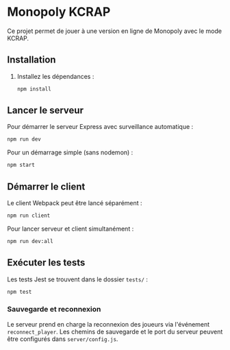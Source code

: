 # Monopoly KCRAP

Ce projet permet de jouer à une version en ligne de Monopoly avec le mode KCRAP.

## Installation

1. Installez les dépendances :
   ```bash
   npm install
   ```

## Lancer le serveur

Pour démarrer le serveur Express avec surveillance automatique :
```bash
npm run dev
```

Pour un démarrage simple (sans nodemon) :
```bash
npm start
```

## Démarrer le client

Le client Webpack peut être lancé séparément :
```bash
npm run client
```

Pour lancer serveur et client simultanément :
```bash
npm run dev:all
```

## Exécuter les tests

Les tests Jest se trouvent dans le dossier `tests/` :
```bash
npm test
```

### Sauvegarde et reconnexion

Le serveur prend en charge la reconnexion des joueurs via l'événement `reconnect_player`.
Les chemins de sauvegarde et le port du serveur peuvent être configurés dans `server/config.js`.
